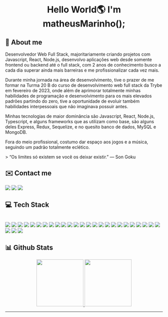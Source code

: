 <h1 align="center" > Hello World🌎 I'm matheusMarinho(); </h1>

## 🙋 About me

<p>
Desenvolvedor Web Full Stack, majoritariamente criando projetos com Javascript, React, Node.js, desenvolvo aplicações web desde somente frontend ou backend até o full stack, com 2 anos de conhecimento busco a cada dia superar ainda mais barreiras e me profissionalizar cada vez mais.

Durante minha jornada na área de desenvolvimento, tive o prazer de me formar na Turma 20 B do curso de desenvolvimento web full stack da Trybe em fevereiro de 2023, onde além de aprimorar totalmente minhas habilidades de programação e desenvolvimento para os mais elevados padrões partindo do zero, tive a oportunidade de evoluir também habilidades interpessoais que não imaginava possuir antes.

Minhas tecnologias de maior dominância são Javascript, React, Node.js, Typescript, e alguns frameworks que as utilizam como base, são alguns deles Express, Redux, Sequelize, e no quesito banco de dados, MySQL e MongoDB.

Fora do meio profissional, costumo dar espaço aos jogos e a música, seguindo um padrão totalmente eclético.

</p>
> “Os limites só existem se você os deixar existir.” — Son Goku

## ✉️ Contact me

<div>
  <a href="https://www.linkedin.com/in/matheus-marinhodsp/"><img src="https://img.shields.io/badge/LinkedIn-0077B5?style=for-the-badge&logo=linkedin&logoColor=white"></a>
  <a href="mailto:matheus.marinhodsp@gmail.com"><img src="https://img.shields.io/badge/Gmail-D14836?style=for-the-badge&logo=gmail&logoColor=white"></a>
  <a href="https://wa.me/5522992478665"><img src="https://img.shields.io/badge/Whatsapp-25D366?style=for-the-badge&logo=whatsapp&logoColor=white"></a>
</div>

## 💻 Tech Stack

<div style="display: inline_block" ><br>
  <img src="https://img.shields.io/badge/JavaScript-F7DF1E?style=for-the-badge&logo=javascript&logoColor=black" />      
  <img src="https://img.shields.io/badge/TypeScript-007ACC?style=for-the-badge&logo=typescript&logoColor=white" />
  <img src="https://img.shields.io/badge/Python-006ACC?style=for-the-badge&logo=python&logoColor=FFF000" />
  <img src="https://img.shields.io/badge/Node.js-2BA84A?style=for-the-badge&logo=node.js&logoColor=white" />
  <img src="https://img.shields.io/badge/HTML5-E34F26?style=for-the-badge&logo=html5&logoColor=white" />
  <img src="https://img.shields.io/badge/CSS3-1572B6?style=for-the-badge&logo=css3&logoColor=white" />
  <img src="https://img.shields.io/badge/React-20232A?style=for-the-badge&logo=react&logoColor=61DAFB" />
  <img src="https://img.shields.io/badge/ts--node-3178C6?style=for-the-badge&logo=ts-node&logoColor=white" />
  <img src="https://img.shields.io/badge/Redux-593D88?style=for-the-badge&logo=redux&logoColor=white" />
  <img src="https://img.shields.io/badge/Express.js-404D59?style=for-the-badge" />
  <img src="https://img.shields.io/badge/Sequelize-52B0E7?style=for-the-badge&logo=Sequelize&logoColor=white" />
  <img src="https://img.shields.io/badge/JWT-000000?style=for-the-badge&logo=JSON%20web%20tokens&logoColor=white" />
  <img src="https://img.shields.io/badge/MySQL-003545?style=for-the-badge&logo=mysql&logoColor=white" />
  <img src="https://img.shields.io/badge/MongoDB-4EA94B?style=for-the-badge&logo=mongodb&logoColor=white" />
  <img src="https://img.shields.io/badge/PostgreSQL-316192?style=for-the-badge&logo=postgresql&logoColor=white" />
  <img src="https://img.shields.io/badge/Jest-323330?style=for-the-badge&logo=Jest&logoColor=white" />
  <img src="https://img.shields.io/badge/mocha.js-323330?style=for-the-badge&logo=mocha&logoColor=Brown" />
  <img src="https://img.shields.io/badge/chai.js-323330?style=for-the-badge&logo=chai&logoColor=red" />
  <img src="https://img.shields.io/badge/sinon.js-323330?style=for-the-badge&logo=sinon" />
  <img src="https://img.shields.io/badge/testing%20library-323330?style=for-the-badge&logo=testing-library&logoColor=red" />
  <img src="https://img.shields.io/badge/npm-CB3837?style=for-the-badge&logo=npm&logoColor=white" />
  <img src="https://img.shields.io/badge/GIT-E44C30?style=for-the-badge&logo=git&logoColor=white" />
  <img src="https://img.shields.io/badge/GitHub-100000?style=for-the-badge&logo=github&logoColor=white" />
  <img src="https://img.shields.io/badge/Heroku-430098?style=for-the-badge&logo=heroku&logoColor=white" />
  <img src="https://img.shields.io/badge/VSCode-0078D4?style=for-the-badge&logo=visual%20studio%20code&logoColor=white" />
  <img src="https://img.shields.io/badge/Docker-2CA5E0?style=for-the-badge&logo=docker&logoColor=white" />
  <img src="https://img.shields.io/badge/eslint-3A33D1?style=for-the-badge&logo=eslint&logoColor=white" />
  <img src="https://img.shields.io/badge/Ubuntu-E95420?style=for-the-badge&logo=ubuntu&logoColor=white" />
</div>

## 📊 Github Stats

<div align="center">
  <a href="https://github.com/matheusnff85">
  <img height="150em" src="https://github-readme-stats.vercel.app/api?username=matheusnff85&show_icons=true&theme=vision-friendly-dark&include_all_commits=false&count_private=true"/>
  <img height="150em" src="https://github-readme-stats.vercel.app/api/top-langs/?username=matheusnff85&layout=compact&langs_count=7&theme=vision-friendly-dark"/>
</div>

---

<!-- <div align="center">
  <img align="justify" alt="Spotify list" height="380px" src="https://spotify-recently-played-readme.vercel.app/api?user=jfownqzt6o2rsxyn3u1crp0fv&count=6"/>
  <img align="justify" alt="Spotify" height="380px" src="https://spotify-github-profile.vercel.app/api/view?uid=jfownqzt6o2rsxyn3u1crp0fv&cover_image=true&theme=default&show_offline=false&background_color=121212&interchange=false)](https://github.com/kittinan/spotify-github-profile"/>
</div>

<div>
  <img align="right" alt="GitHub Details" width="420px" src="http://github-profile-summary-cards.vercel.app/api/cards/profile-details?username=matheusnff85&theme=github_dark"/>
  <img alt="GitHub Stats" width="200px" src="http://github-profile-summary-cards.vercel.app/api/cards/stats?username=matheusnff85&theme=github_dark"/>
  <img alt="GitHub Top Langs" width="200px" src="http://github-profile-summary-cards.vercel.app/api/cards/repos-per-language?username=matheusnff85&theme=github_dark"/>
</div> -->
